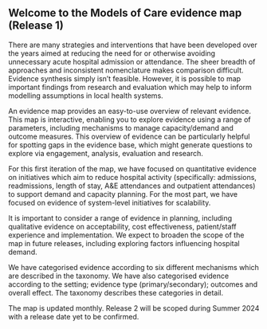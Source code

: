 ## Welcome to the Models of Care evidence map (Release 1)

There are many strategies and interventions that have been developed over the years aimed at reducing the need for or otherwise avoiding unnecessary acute hospital admission or attendance. The sheer breadth of approaches and inconsistent nomenclature makes comparison difficult. Evidence synthesis simply isn’t feasible. However, it is possible to map important findings from research and evaluation which may help to inform modelling assumptions in local health systems.

An evidence map provides an easy-to-use overview of relevant evidence. This map is interactive, enabling you to explore evidence using a range of parameters, including mechanisms to manage capacity/demand and outcome measures.  This overview of evidence can be particularly helpful for spotting gaps in the evidence base, which might generate questions to explore via engagement, analysis, evaluation and research.

For this first iteration of the map, we have focused on quantitative evidence on initiatives which aim to reduce hospital activity (specifically: admissions, readmissions, length of stay, A&E attendances and outpatient attendances) to support demand and capacity planning. For the most part, we have focused on evidence of system-level initiatives for scalability. 

It is important to consider a range of evidence in planning, including qualitative evidence on acceptability, cost effectiveness, patient/staff experience and implementation. We expect to broaden the scope of the map in future releases, including exploring factors influencing hospital demand.  

We have categorised evidence according to six different mechanisms which are described in the taxonomy.  We have also categorised evidence according to the setting; evidence type (primary/secondary); outcomes and overall effect. The taxonomy describes these categories in detail.

The map is updated monthly. Release 2 will be scoped during Summer 2024 with a release date yet to be confirmed.
